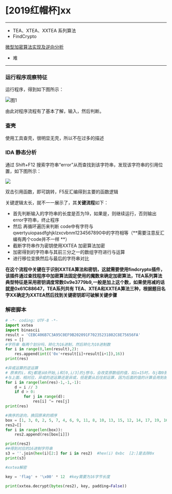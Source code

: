 # [2019红帽杯]xx

---

- TEA、XTEA、XXTEA 系列算法
-  FindCrypto

[微型加密算法实现及逆向分析](https://bbs.pediy.com/thread-253844.htm)

- 难

---



### 运行程序观察特征

运行程序，得到如下图所示：

![图1](https://ms-study.oss-cn-chengdu.aliyuncs.com/Binary_study/RE/1.png)

由此对程序流程有了基本了解，输入，然后判断。



### 查壳

使用工具查壳，很明显无壳，所以不在过多的描述



### IDA 静态分析

通过 Shift+F12 搜索字符串“error”从而查找到该字符串，发现该字符串的引用位置，如下图所示：

![](https://ms-study.oss-cn-chengdu.aliyuncs.com/Binary_study/RE/2.png)

双击引用函数，即可跳转，F5反汇编得到主要的函数逻辑



关键逻辑太长，就不一一展示了，其**关键流程**如下：

- 首先判断输入的字符串的长度是否为19，如果是，则继续运行，否则输出error字符串，终止程序
- 然后 再循环遍历来判断 code中有字符与qwertyuiopasdfghjklzxcvbnm1234567890中的字符相等（**需要注意反汇编有两个code并不一样 **）
- 截断字符串作为密钥使用XXTEA 加密算法加密
- 加密得到的字符串与其前三分之一的数组字符进行与运算
- 进行移位变换然后与最后的字符串对比

**在这个流程中关键在于识别XXTEA算法和密钥，这就需要使用findcrypto插件，该插件通过查找程序中加密算法固定使用的魔数来确定加密算法，TEA系列算法典型特征是采用密钥调度常数0x9e3779b9,一般是加上这个数，如果使用减的话就是0x61C88647，TEA系列共有 TEA、XTEA和XXTEA算法三种，根据题目名字XX确定为XXTEA然后找到关键密钥即可破解关键步骤**



### 解密脚本

```python
# -*- coding: UTF-8 -*-
import xxtea
import binascii
result = 'CEBC406B7C3A95C0EF9B202091F70235231802C8E75656FA'
res = []
#字符串 每两个划分吗，转化为16进制，然后转化为10进制数
for i in range(0,len(result),2):
    res.append(int(('0x'+result[i]+result[i+1]),16))
print(res)

#异或运算的逆运算
# 原来的i，和j都是从0开始,i和[0,i/3]的j想与，会改变原数组的值，如i=15时，与j取0到5的想与，i前面的不会变，但i=15的位置会变
#与上面，相对应，异或的逆运算还是异或，但是要从后往前运算，因为后面的值的计算会用到前面的值，而前面的值不用后面的值
for i in range(len(res)-1,-1,-1):
    d = i // 3
    if d > 0:
        for j in range(d):
            res[i] ^= res[j]
print(res)

#换序的逆向，换回原来的顺序
box = [1, 3, 0, 2, 5, 7, 4, 6, 9, 11, 8, 10, 13, 15, 12, 14, 17, 19, 16, 18, 21, 23, 20, 22]
res2=[]
for i in range(len(box)):
    res2.append(res[box[i]])

print(res2)
##得到对应的16进制字符串
s3 = ''.join(hex(i)[2:] for i in res2)  #hex(i) 0xbc  [2:]是去除0x
print(s3)

#xxtea解密

key = 'flag' + '\x00' * 12  #key需要为16字节长度

print(xxtea.decrypt(bytes(res2), key, padding=False))


```

